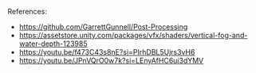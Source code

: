 References:
- https://github.com/GarrettGunnell/Post-Processing 
- https://assetstore.unity.com/packages/vfx/shaders/vertical-fog-and-water-depth-123985 
- https://youtu.be/f473C43s8nE?si=PIrhDBL5Ujrs3vH6 
- https://youtu.be/JPnVQrO0w7k?si=LEnyAfHC6ui3dYMV
